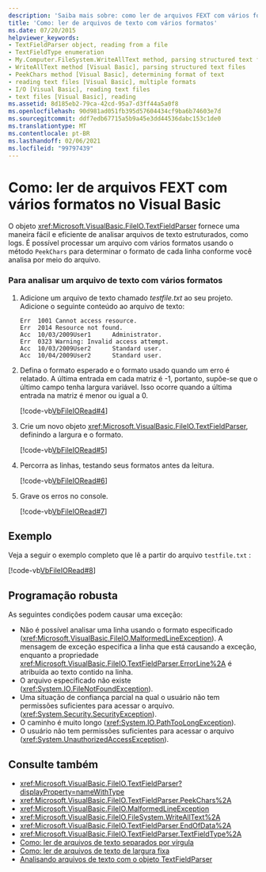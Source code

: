 ```yaml
---
description: 'Saiba mais sobre: como ler de arquivos FEXT com vários formatos no Visual Basic'
title: 'Como: ler de arquivos de texto com vários formatos'
ms.date: 07/20/2015
helpviewer_keywords:
- TextFieldParser object, reading from a file
- TextFieldType enumeration
- My.Computer.FileSystem.WriteAllText method, parsing structured text files
- WriteAllText method [Visual Basic], parsing structured text files
- PeekChars method [Visual Basic], determining format of text
- reading text files [Visual Basic], multiple formats
- I/O [Visual Basic], reading text files
- text files [Visual Basic], reading
ms.assetid: 8d185eb2-79ca-42cd-95a7-d3ff44a5a0f8
ms.openlocfilehash: 90d981ad051fb395d57604434cf9ba6b74603e7d
ms.sourcegitcommit: ddf7edb67715a5b9a45e3dd44536dabc153c1de0
ms.translationtype: MT
ms.contentlocale: pt-BR
ms.lasthandoff: 02/06/2021
ms.locfileid: "99797439"
---
```

# <a name="how-to-read-from-fext-files-with-multiple-formats-in-visual-basic"></a>Como: ler de arquivos FEXT com vários formatos no Visual Basic

O objeto <xref:Microsoft.VisualBasic.FileIO.TextFieldParser> fornece uma maneira fácil e eficiente de analisar arquivos de texto estruturados, como logs. É possível processar um arquivo com vários formatos usando o método `PeekChars` para determinar o formato de cada linha conforme você analisa por meio do arquivo.
  
### <a name="to-parse-a-text-file-with-multiple-formats"></a>Para analisar um arquivo de texto com vários formatos

1. Adicione um arquivo de texto chamado *testfile.txt* ao seu projeto. Adicione o seguinte conteúdo ao arquivo de texto:

    ```text
    Err  1001 Cannot access resource.
    Err  2014 Resource not found.
    Acc  10/03/2009User1      Administrator.
    Err  0323 Warning: Invalid access attempt.
    Acc  10/03/2009User2      Standard user.
    Acc  10/04/2009User2      Standard user.
    ```

2. Defina o formato esperado e o formato usado quando um erro é relatado. A última entrada em cada matriz é -1, portanto, supõe-se que o último campo tenha largura variável. Isso ocorre quando a última entrada na matriz é menor ou igual a 0.

     [!code-vb[VbFileIORead#4](~/samples/snippets/visualbasic/VS_Snippets_VBCSharp/VbFileIORead/VB/Class1.vb#4)]

3. Crie um novo objeto <xref:Microsoft.VisualBasic.FileIO.TextFieldParser>, definindo a largura e o formato.

     [!code-vb[VbFileIORead#5](~/samples/snippets/visualbasic/VS_Snippets_VBCSharp/VbFileIORead/VB/Class1.vb#5)]

4. Percorra as linhas, testando seus formatos antes da leitura.

     [!code-vb[VbFileIORead#6](~/samples/snippets/visualbasic/VS_Snippets_VBCSharp/VbFileIORead/VB/Class1.vb#6)]

5. Grave os erros no console.

     [!code-vb[VbFileIORead#7](~/samples/snippets/visualbasic/VS_Snippets_VBCSharp/VbFileIORead/VB/Class1.vb#7)]

## <a name="example"></a>Exemplo

Veja a seguir o exemplo completo que lê a partir do arquivo `testfile.txt` :

 [!code-vb[VbFileIORead#8](~/samples/snippets/visualbasic/VS_Snippets_VBCSharp/VbFileIORead/VB/Class1.vb#8)]

## <a name="robust-programming"></a>Programação robusta

As seguintes condições podem causar uma exceção:  
  
- Não é possível analisar uma linha usando o formato especificado (<xref:Microsoft.VisualBasic.FileIO.MalformedLineException>). A mensagem de exceção especifica a linha que está causando a exceção, enquanto a propriedade <xref:Microsoft.VisualBasic.FileIO.TextFieldParser.ErrorLine%2A> é atribuída ao texto contido na linha.
- O arquivo especificado não existe (<xref:System.IO.FileNotFoundException>).
- Uma situação de confiança parcial na qual o usuário não tem permissões suficientes para acessar o arquivo. (<xref:System.Security.SecurityException>).
- O caminho é muito longo (<xref:System.IO.PathTooLongException>).
- O usuário não tem permissões suficientes para acessar o arquivo (<xref:System.UnauthorizedAccessException>).

## <a name="see-also"></a>Consulte também

- <xref:Microsoft.VisualBasic.FileIO.TextFieldParser?displayProperty=nameWithType>
- <xref:Microsoft.VisualBasic.FileIO.TextFieldParser.PeekChars%2A>
- <xref:Microsoft.VisualBasic.FileIO.MalformedLineException>
- <xref:Microsoft.VisualBasic.FileIO.FileSystem.WriteAllText%2A>
- <xref:Microsoft.VisualBasic.FileIO.TextFieldParser.EndOfData%2A>
- <xref:Microsoft.VisualBasic.FileIO.TextFieldParser.TextFieldType%2A>
- [Como: ler de arquivos de texto separados por vírgula](how-to-read-from-comma-delimited-text-files.md)
- [Como: ler de arquivos de texto de largura fixa](how-to-read-from-fixed-width-text-files.md)
- [Analisando arquivos de texto com o objeto TextFieldParser](parsing-text-files-with-the-textfieldparser-object.md)
